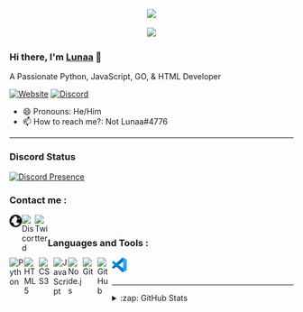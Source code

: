<p align="center">  
<img src="https://i.pinimg.com/originals/3c/aa/90/3caa90f097e3003cac05b398f47918e5.gif">
<p align="center">
<img src="https://komarev.com/ghpvc/?username=misspoken69&color=000000">
</p>

### Hi there, I'm [Lunaa](https://home.skidlunaa.repl.co/) 👋
A Passionate Python, JavaScript, GO, & HTML Developer

[![Website](https://img.shields.io/website?label=lunaas.portfolio&style=for-the-badge&url=https%3A%2F%2Fdiscord.com)](https://home.skidlunaa.repl.co/)
[![Discord](https://img.shields.io/discord/731756511138807879?label=discord&logo=discord&logoColor=white&style=for-the-badge)](https://discord.gg/ncbpJbgSgp)

- 😄 Pronouns: He/Him
- 📫 How to reach me?: Not Lunaa#4776

---

### Discord Status
[![Discord Presence](https://lanyard.cnrad.dev/api/929840249348190340?idleMessage=:In-Ur-Moms-House)](https://discord.com/users/929840249348190340)

### Contact me : 

[<img align="left" alt="Luna's Portfolio" width="22px" src="https://raw.githubusercontent.com/iconic/open-iconic/master/svg/globe.svg" />](https://home.skidlunaa.repl.co/)
<a href="https://discord.gg/czWf5CX6">
  <img align="left" alt="Discord" width="23px" src="https://raw.githubusercontent.com/peterthehan/peterthehan/master/assets/discord.svg" />
</a>
<a href="https://twitter.com/LunarNetworkUS">
  <img align="left" alt="Twitter" width="23px" src="https://raw.githubusercontent.com/peterthehan/peterthehan/master/assets/twitter.svg" />
</a>

</br>

### Languages and Tools : 

[<img align="left" alt="Python" width="26px" src="https://cdn4.iconfinder.com/data/icons/logos-and-brands/512/267_Python_logo-128.png" />](https://www.python.org/)
[<img align="left" alt="HTML5" width="26px" src="https://cdn1.iconfinder.com/data/icons/logotypes/32/badge-html-5-128.png" />](https://www.w3.org/html/)
[<img align="left" alt="CSS3" width="26px" src="https://cdn1.iconfinder.com/data/icons/logotypes/32/badge-css-3-128.png" />](https://www.w3schools.com/css/)
[<img align="left" alt="JavaScript" width="26px" src="https://cdn4.iconfinder.com/data/icons/logos-and-brands/512/187_Js_logo_logos-128.png" />](https://www.javascript.com/)
[<img align="left" alt="Node.js" width="26px" src="https://cdn4.iconfinder.com/data/icons/logos-and-brands/512/233_Node_Js_logo-128.png" />](https://nodejs.org/en/)
[<img align="left" alt="Git" width="26px" src="https://cdn3.iconfinder.com/data/icons/social-media-2169/24/social_media_social_media_logo_git-128.png" />](https://git-scm.com/)
[<img align="left" alt="GitHub" width="26px" src="https://cdn4.iconfinder.com/data/icons/socialcones/508/Github-128.png" />](https://github.com/)
[<img align="left" alt="Visual Studio Code" width="26px" src="https://raw.githubusercontent.com/github/explore/80688e429a7d4ef2fca1e82350fe8e3517d3494d/topics/visual-studio-code/visual-studio-code.png" />](https://code.visualstudio.com/)
<br />
<br />

---

<details>
  <summary>:zap: GitHub Stats</summary>
</br>
<img align="center" alt="Lunaa's GitHub Stats" src="https://github-readme-stats-eight-pink.vercel.app/api?username=LunaaSan&&show_icons=true&theme=tokyonight&layout=compact" />
</br>
<img align="center" src="https://github-readme-streak-stats.herokuapp.com/?user=LunaaSan&show_icons=true&theme=tokyonight&layout=compact" alt="LunaaSan" />
